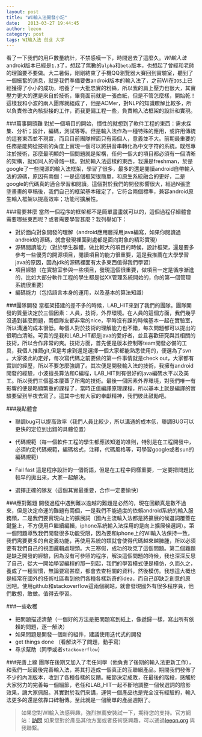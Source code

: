 ```yaml
---
layout: post
title: "WI輸入法開發小記"
date:   2013-03-27 19:44:45
author: leeon
category: post
tags: WI输入法 创业 大学
---
```


看了一下我們的用戶數量統計，不禁感嘆一下，時間過去了這麼久。*WI輸入法*android版本已經是`1.3`了，想起了無數的`alpha`和`beta`版本，也想起了曾經和老師的理論要不要做。大二暑假，剛剛結束了手機QQ瀏覽器大賽回到實驗室，聽到了一個振奮的消息，就是我們準備要做android版本的輸入法了，之前WI在`IOS`上已經獲得了小小的成功，培養了一大批忠實的粉絲，所以我的肩上壓力也很大，其實壓力更大的還是來自於技術，畢竟面前就是一張白紙，但是不管怎麼樣，開始乾！這樣我和小波的兩人團隊就組成了，他是ACMer，對NLP的知識瞭解比較多，所以負責修改內核掛接的工作，而我更偏工程一些，負責輸入法框架的設計和實現。
<!-- break -->
###萬事開頭難
對於一個項目的開始，慣性的就想到了軟件工程的東西：需求採集、分析；設計，編碼，測試等等。但是輸入法作為一種特殊的應用，或許用傳統的這套東西並不現實，而且目前團隊裡面只有兩個人，意義並不大。前期最重要的任務是能夠從技術的角度上實現一個可以將拼音串轉化為中文字符的系統。既然專注於技術，那麼最明顯的一個問題就是架構，任何一個大的項目都必須有一個清晰的架構，就如同人的骨骼一樣。對於輸入法這樣的東西，我還是freshman，於是google了一些開源的輸入法框架，學習了很多，最多的還是閱讀android自帶輸入法的源碼，原因有兩個：一是這個框架很簡單，和原生系統融合的更好，二是google的代碼真的適合學習和閱讀。這個對於我們的開發影響很大，經過N張塗塗畫畫的草稿後，我們自己的框架基本確定了，它符合兩個標準，兼容android原生輸入框架以提高效率；功能可擴展性。


###需要甚麼
當然一個程序的框架都不是簡單畫畫就可以的，這個過程仔細體會需要哪些東西呢？或者需要學習甚麼？我列舉如下：


- 對於面向對象開發的理解（android應用層採用java編寫，如果你閱讀過android的源碼，就會發現裡面到處都是面向對象的精彩實現）
- 源碼閱讀能力（對於學生群體，做比較大的項目的時候，設計框架，還是要多參考一些優秀的開源項目，閱讀項目的能力很重要，這是我推薦在大學學習java的原因，因為jdk的源碼裡面有太多東西值得我們學習）
- 項目經驗（在實驗室參與一些項目，發現這個很重要，做項目一定是循序漸進的，比如大部分軟件工程的學生都是從XX管理系統開始的，你的第一個管理系統很重要）
- 編碼能力（包括語言本身的運用，以及基本的算法知識）



###團隊開發
當框架搭建的差不多的時候，LAB_HIT來到了我們的團隊。團隊開發的質量決定於三個因素：人員，技術，外界環境。在人員的這個方面，我們幾乎沒遇到甚麼問題，兩個隊友都非常的nice，平時沒有課的時候基本一起在實驗室，所以溝通的成本很低。每個人對於技術的理解能力也不錯，每次問題都可以提出的很明白清晰。可貴的是我和LAB_HIT都是java的愛好者，並且喜歡研究與其相關的技術，所以合作非常的爽。技術方面，首先便是版本控制等team開發必備的工具，我個人推薦git,但是考慮到還是選擇一個大家都能熟悉使用的，便選為了svn 。大家彼此約定好，每次寫代碼之前要做的第一件事情就是check out，大家都有實訓的經歷，所以不要怎麼強調了。其次便是開發輸入法的技術，我擁有android開發的經驗，小波擅長算法和C編程，LAB_HIT則有很好的java編碼水平以及美工。所以我們三個基本覆蓋了所需的技術。最後一個因素外界環境，對我們唯一有影響的便是略顯繁重的課程了，當時正值編譯原理課程，所以基本上就是編譯的實驗要留到半夜去寫了。這其中也有大家的奉獻精神，我們彼此鼓勵吧。


###幾點體會


- 聯調bug可以提高效率（我們人員比較少，所以溝通的成本低，聯調BUG可以更快的定位到出錯的具體位置）

- 代碼規範（每一個軟件工程的學生都應該知道的准則，特別是在工程開發中，必須約定代碼規範，編碼格式，注釋，代碼風格等，可學習google或者sun的編碼規範）
- Fail fast 這是程序設計的一個術語，但是在工程中同樣重要，一定要把問題比較早的拋出來，大家一起解決。
- 選擇正確的隊友（這個其實最重要，合作一定要愉快）



###應對難題
開發過程中遇到難以逾越的難題是必然的，現在回顧真是數不過來，但是決定命運的難題有兩個，一是我們不能過度的依賴android系統的輸入服務類，二是我們要實現向上的擴展詞（國內主流輸入法都是將擴展的候選詞覆蓋在鍵盤上，不方便用戶繼續編輯，iphone系統輸入法採用的是向上擴展候選詞）。第一個問題導致我們開發很多功能受限，因為要和iphone上的WI輸入法保持一致，我們需要更多的自定義功能，再使用系統的類就會使得代碼越來越臃腫，所以必須要有我們自己的視圖邏輯處理類。大三寒假，成功的攻克了這個問題。第二個難題是缺乏開發的經驗，因為沒有可參照的程序，解決這個問題的時候，我也深深反思了自己，從大一開始學習編程的那一刻起，我們的學習模式便是模仿，久而久之，養成了一種習慣，無論要寫甚麼，都會去查相關的資料，然後模仿。我想這大概也是經常在國外的技術社區看到他們各種各樣新奇的idea，而自己卻缺乏創意的原因吧。使用github和stackoverflow這兩個網站，就會發現國外有很多程序員，他們敢想，敢做。值得去學習。


###一些收穫




- 把問題描述清楚（一個好的方法是把問題寫到紙上，像遞歸一樣，寫出所有依賴的問題，逐一解決）
- 如果問題是開發一個新的組件，建議使用迭代式的開發
- get things done （看解決不了問題，動手寫）
- 尋求幫助（同學或者`stackoverflow`）



###完善上線
團隊在後期又加入了老任同學（他負責了後期的輸入法更新工作），和我們一起最後完善輸入法，將其打造成一個真正的互聯網產品。期間我們發佈了不少的內測版本，收到了各種各樣的反饋。細節決定成敗，在最後的階段，感觸於大家努力的完善每一個細節，老任和LAB_HIT一起不斷地調整一個候選詞的陰影效果，讓大家佩服。其實對於我們來講，運營一個產品也是完全沒有經驗的，輸入法更多的還是依靠口碑相傳。至此就是一個簡單的產品週期了。



>如果您對WI輸入法感興趣，強烈推薦安裝試一下，期待您的支持。官方網站：[訪問](http://wi.hit.edu.cn/im/)
>如果您對於產品其他方面或者技術感興趣，可以通過[leeon.org](http://leeon.org) 與我聯繫。